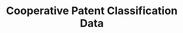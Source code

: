 ---
bigquery: https://console.cloud.google.com/bigquery?p=patents-public-data&d=cpc&page=dataset
citation: '“Cooperative Patent Classification” by the EPO and USPTO, for public use. '
contributors: EPO, USPTO
cost: None
description: Cooperative Patent Classification Data contains the scheme and definitions
  of the Cooperative Patent Classification system for classifying patent documents.
  The CPC is the result of a partnership between the EPO and the USPTO in their joint
  effort to develop a common, internationally compatible classification system for
  technical documents, in particular patent publications, which will be used by both
  offices in the patent granting process
documentation: https://www.cooperativepatentclassification.org/cpcSchemeAndDefinitions
last_edit: 04/07/2022, 07:10:32
location: https://www.cooperativepatentclassification.org/index
maintained_by: USPTO, EPO
schema_fields:
- child_groups
- date_revised
- synonyms
- parents
- sizeCache
- not_allocatable
- informative_references
- residual_references
- glossary
- ipc_concordant
- level
- symbol
- additional_only
- dateRevised
- limiting_references
- title_part
- applicationReferences
- residualReferences
- status
- titlePart
- titleFull
- children
- breakdownCode
- limitingReferences
- definition
- ipcConcordant
- title_full
- childGroups
- application_references
- informativeReferences
- notAllocatable
- breakdown_code
shortname: cooperative_patent_classification
tags:
- patents
- science
title: Cooperative Patent Classification Data
uuid: 984374a7-16e9-4b35-9445-458daceb01bf
---